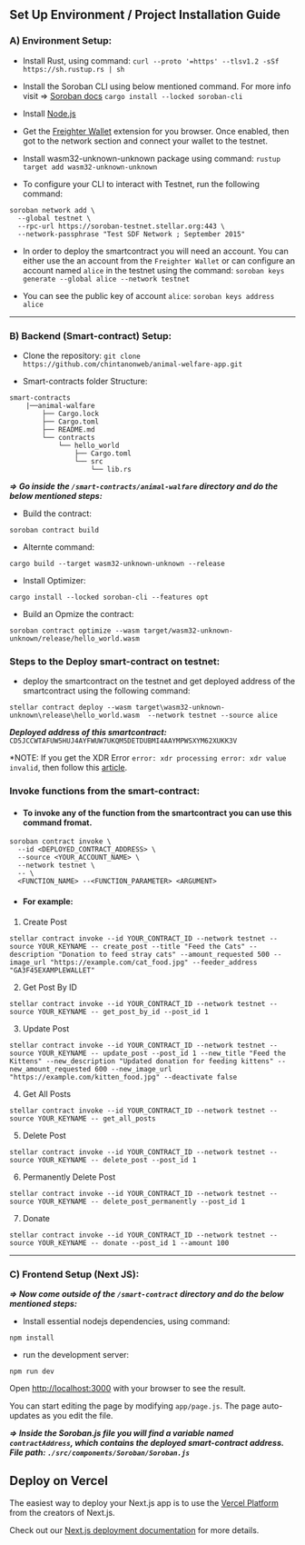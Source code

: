 ## Set Up Environment / Project Installation Guide

### A) Environment Setup:

- Install Rust, using command:
  `curl --proto '=https' --tlsv1.2 -sSf https://sh.rustup.rs | sh`

- Install the Soroban CLI using below mentioned command. For more info visit => [Soroban docs](https://developers.stellar.org/docs/smart-contracts)
  `cargo install --locked soroban-cli`

- Install [Node.js](https://nodejs.org/en)

- Get the [Freighter Wallet](https://www.freighter.app/) extension for you browser.
  Once enabled, then got to the network section and connect your wallet to the testnet.

- Install wasm32-unknown-unknown package using command:
  `rustup target add wasm32-unknown-unknown`

- To configure your CLI to interact with Testnet, run the following command:

```
soroban network add \
  --global testnet \
  --rpc-url https://soroban-testnet.stellar.org:443 \
  --network-passphrase "Test SDF Network ; September 2015"
```

- In order to deploy the smartcontract you will need an account. You can either use the an account from the `Freighter Wallet` or can configure an account named `alice` in the testnet using the command:
  `soroban keys generate --global alice --network testnet`

- You can see the public key of account `alice`:
  `soroban keys address alice`

---

### B) Backend (Smart-contract) Setup:

- Clone the repository:
  `git clone https://github.com/chintanonweb/animal-welfare-app.git`

- Smart-contracts folder Structure:

```
smart-contracts
    |──animal-walfare
        ├── Cargo.lock
        ├── Cargo.toml
        ├── README.md
        └── contracts
            └── hello_world
                ├── Cargo.toml
                └── src
                    └── lib.rs
```

***=> Go inside the `/smart-contracts/animal-walfare` directory and do the below mentioned steps:***

- Build the contract:

```
soroban contract build
```

- Alternte command:

```
cargo build --target wasm32-unknown-unknown --release
```

- Install Optimizer:

```
cargo install --locked soroban-cli --features opt
```

- Build an Opmize the contract:

```
soroban contract optimize --wasm target/wasm32-unknown-unknown/release/hello_world.wasm 
```

### Steps to the Deploy smart-contract on testnet:

- deploy the smartcontract on the testnet and get deployed address of the smartcontract using the following command:

```
stellar contract deploy --wasm target\wasm32-unknown-unknown\release\hello_world.wasm  --network testnet --source alice
```

**_Deployed address of this smartcontract:_** `CD5JCCWTAFUW5HUJ4AYFWUW7UKQM5DETDUBMI4AAYMPWSXYM62XUKK3V`

\*NOTE: If you get the XDR Error `error: xdr processing error: xdr value invalid`, then follow this [article](https://stellar.org/blog/developers/protocol-21-upgrade-guide).

### Invoke functions from the smart-contract:

- #### To invoke any of the function from the smartcontract you can use this command fromat.

```
soroban contract invoke \
  --id <DEPLOYED_CONTRACT_ADDRESS> \
  --source <YOUR_ACCOUNT_NAME> \
  --network testnet \
  -- \
  <FUNCTION_NAME> --<FUNCTION_PARAMETER> <ARGUMENT>
```

- #### For example:

1. Create Post
```
stellar contract invoke --id YOUR_CONTRACT_ID --network testnet --source YOUR_KEYNAME -- create_post --title "Feed the Cats" --description "Donation to feed stray cats" --amount_requested 500 --image_url "https://example.com/cat_food.jpg" --feeder_address "GA3F45EXAMPLEWALLET"
```

2. Get Post By ID
```
stellar contract invoke --id YOUR_CONTRACT_ID --network testnet --source YOUR_KEYNAME -- get_post_by_id --post_id 1
```

3. Update Post
```
stellar contract invoke --id YOUR_CONTRACT_ID --network testnet --source YOUR_KEYNAME -- update_post --post_id 1 --new_title "Feed the Kittens" --new_description "Updated donation for feeding kittens" --new_amount_requested 600 --new_image_url "https://example.com/kitten_food.jpg" --deactivate false
```

4. Get All Posts
```
stellar contract invoke --id YOUR_CONTRACT_ID --network testnet --source YOUR_KEYNAME -- get_all_posts
```

5. Delete Post
```
stellar contract invoke --id YOUR_CONTRACT_ID --network testnet --source YOUR_KEYNAME -- delete_post --post_id 1
```

6. Permanently Delete Post
```
stellar contract invoke --id YOUR_CONTRACT_ID --network testnet --source YOUR_KEYNAME -- delete_post_permanently --post_id 1
```

7. Donate
```
stellar contract invoke --id YOUR_CONTRACT_ID --network testnet --source YOUR_KEYNAME -- donate --post_id 1 --amount 100
```

---

### C) Frontend Setup (Next JS):
***=> Now come outside of the `/smart-contract` directory and do the below mentioned steps:***

- Install essential nodejs dependencies, using command:
```
npm install
```

- run the development server:
```
npm run dev
```

Open [http://localhost:3000](http://localhost:3000) with your browser to see the result.

You can start editing the page by modifying `app/page.js`. The page auto-updates as you edit the file.

***=> Inside the Soroban.js file you will find a variable named ```contractAddress```, which contains the deployed smart-contract address. File path: ```./src/components/Soroban/Soroban.js```***


## Deploy on Vercel

The easiest way to deploy your Next.js app is to use the [Vercel Platform](https://vercel.com/new?utm_medium=default-template&filter=next.js&utm_source=create-next-app&utm_campaign=create-next-app-readme) from the creators of Next.js.

Check out our [Next.js deployment documentation](https://nextjs.org/docs/deployment) for more details.
